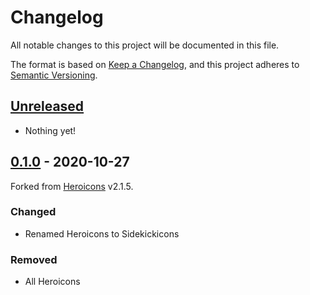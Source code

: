 # Changelog

All notable changes to this project will be documented in this file.

The format is based on [Keep a Changelog](https://keepachangelog.com/),
and this project adheres to [Semantic Versioning](https://semver.org/spec/v2.0.0.html).

## [Unreleased]

- Nothing yet!

## [0.1.0] - 2020-10-27

Forked from [Heroicons](https://github.com/tailwindlabs/heroicons) v2.1.5.

### Changed

- Renamed Heroicons to Sidekickicons

### Removed

- All Heroicons

[unreleased]: https://github.com/ndri/sidekickicons/compare/v0.1.0...HEAD

<!-- [1.0.0]: https://github.com/ndri/sidekickicons/compare/v0.1.0...v1.0.0 -->

[0.1.0]: https://github.com/ndri/sidekickicons/releases/tag/v1.0.0
